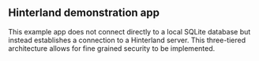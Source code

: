 ## Hinterland demonstration app

This example app does not connect directly to a local SQLite database
but instead establishes a connection to a Hinterland server.
This three-tiered architecture allows for fine grained security
to be implemented.
